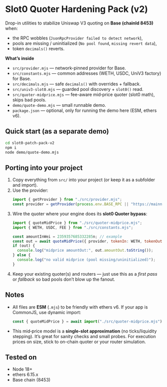 # Slot0 Quoter Hardening Pack (v2)

Drop-in utilities to stabilize Uniswap V3 quoting on **Base (chainId 8453)** when:
- the RPC wobbles (`JsonRpcProvider failed to detect network`),
- pools are missing / uninitialized (`No pool found`, `missing revert data`),
- token `decimals()` reverts.

**What’s inside**
- `src/provider.mjs` — network-pinned provider for Base.
- `src/constants.mjs` — common addresses (WETH, USDC, UniV3 factory) for Base.
- `src/decimals.mjs` — safe `decimals()` with overrides + fallback.
- `src/univ3-slot0.mjs` — guarded pool discovery + `slot0()` read.
- `src/quoter-midprice.mjs` — fee-aware mid‑price quoter (slot0 math), skips bad pools.
- `demo/quote-demo.mjs` — small runnable demo.
- `package.json` — optional, only for running the demo here (ESM, ethers v6).

## Quick start (as a separate demo)
```bash
cd slot0-patch-pack-v2
npm i
node demo/quote-demo.mjs
```

## Porting into your project
1. Copy everything from `src/` into your project (or keep it as a subfolder and import).
2. Use the provider:
   ```js
   import { getProvider } from "./src/provider.mjs";
   const provider = getProvider(process.env.BASE_RPC || "https://mainnet.base.org");
   ```
3. Wire the quoter where your engine does its **slot0 Quoter bypass**:
   ```js
   import { quoteMidPrice } from "./src/quoter-midprice.mjs";
   import { WETH, USDC, FEE } from "./src/constants.mjs";

   const amountInWei = 2359357685332285n; // example
   const out = await quoteMidPrice({ provider, tokenIn: WETH, tokenOut: USDC, fee: FEE.LOW, amountIn: amountInWei });
   if (out) {
     console.log("midprice amountOut:", out.amountOut.toString());
   } else {
     console.log("no valid midprice (pool missing/uninitialized)");
   }
   ```
4. Keep your existing quoter(s) and routers — just use this as a *first pass* or *fallback* so bad pools don’t blow up the fanout.

## Notes
- All files are **ESM** (`.mjs`) to be friendly with ethers v6. If your app is CommonJS, use dynamic import:
  ```js
  const { quoteMidPrice } = await import("./src/quoter-midprice.mjs");
  ```
- This mid‑price model is a **single‑slot approximation** (no ticks/liquidity stepping). It’s great for sanity checks and small probes. For execution prices on size, stick to on-chain quoter or your router simulation.

## Tested on
- Node 18+
- ethers 6.15.x
- Base chain (8453)
